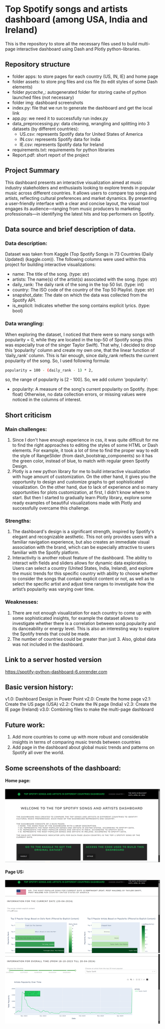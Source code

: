 # Top Spotify songs and artists dashboard (among USA, India and Ireland)
This is the repository to store all the necessary files used to build multi-page interactive dashboard using Dash and Plotly python-libraries.


## Repository structure
- folder apps: to store pages for each country (US, IN, IE) and home page
- folder assets: to store png files and css file (to edit styles of some Dash elements)
- folder _pycache__: autogenerated folder for storing cashe of python launched files (not necessary)
- folder img: dashboard screenshots
- index.py: file that we run to generate the dashboard and get the local link
- app.py: we need it to successfully run index.py
- data_preprocessing.py: data cleaning, wrangling and splitting into 3 datasets (by different countries):
    - US.csv: represents Spotify data for United States of America
    - IN.csv: represents Spotify data for India
    - IE.csv: represents Spotify data for Ireland
- requirements.txt: requirements for python libraries
- Report.pdf: short report of the project

## Project Summary
This dashboard presents an interactive visualization aimed at music industry stakeholders and enthusiasts looking to explore trends in popular music across different countries. It allows users to compare top songs and artists, reflecting cultural preferences and market dynamics. By presenting a user-friendly interface with a clear and concise layout, the visual tool engages its audience—ranging from music producers to marketing professionals—in identifying the latest hits and top performers on Spotify.

## Data source and brief description of data.
### Data description:
Dataset was taken from Kaggle (Top Spotify Songs in 73 Countries (Daily Updated) (kaggle.com)). The following columns were used within this project for building interactive visualizations:
- name: The title of the song. (type: str)
- artists: The name(s) of the artist(s) associated with the song. (type: str)
- daily_rank: The daily rank of the song in the top 50 list. (type: int)
- country: The ISO code of the country of the Top 50 Playlist. (type: str)
- snapshot_date: The date on which the data was collected from the Spotify API.
- is_explicit: Indicates whether the song contains explicit lyrics. (type: bool)
### Data wrangling:
When exploring the dataset, I noticed that there were so many songs with popularity = 0, while they are located in the top-50 of Spotify songs (this was especially true of the singer Taylor Swift). That why, I decided to drop this ‘popularity’ column and create my own one, that the linear function of ‘daily_rank’ column. This is fair enough, since daily_rank reflects the current popularity of the song. So, I used following formula:
```bash
popularity = 100 - (daily_rank - 1) * 2,
```
so, the range of popularity is [2 - 100].
So, we add column ‘popularity’:
- popularity: A measure of the song's current popularity on Spotify. (type: float)
Otherwise, no data collection errors, or missing values were noticed in the columns of interest.

## Short criticism
### Main challenges:
1. Since I don't have enough experience in css, it was quite difficult for me to find the right approaches to editing the styles of some HTML or Dash elements. For example, it took a lot of time to find the proper way to edit the style of RangeSlider (from dash_bootstrap_components) so it has the green color, instead of blue, to match with regular green Spotify Design.
2. Plotly is a new python library for me to build interactive visualization with huge amount of customization. On the other hand, it gives you the opportunity to design and customize graphs to get sophisticated visualization. On the other hand, due to lack of experience and so many opportunities for plots customization, at first, I didn't know where to start. But then I started to gradually learn Plotly library, explore some ready examples of beautiful visualizations made with Plotly and successfully overcame this challenge.
### Strengths:
1. The dashboard's design is a significant strength, inspired by Spotify's elegant and recognizable aesthetic. This not only provides users with a familiar navigation experience, but also creates an immediate visual association with the brand, which can be especially attractive to users familiar with the Spotify platform.
2. Interactivity is another robust feature of the dashboard. The ability to interact with fields and sliders allows for dynamic data exploration. Users can select a country (United States, India, Ireland), and explore the music trends for this specific country with ability to choose whether to consider the songs that contain explicit content or not, as well as to select the specific artist and adjust time ranges to investigate how the artist’s popularity was varying over time.
### Weaknesses:
1. There are not enough visualization for each country to come up with some sophisticated insights, for example the dataset allows to investigate whether there is a correlation between song popularity and its danceability or energy level. This is also an interesting way to explore the Spotify trends that could be made.
2. The number of countries could be greater than just 3. Also, global data was not included in the dashboard.

## Link to a server hosted version
https://spotify-python-dashboard-6.onrender.com

## Basic version history:
v1.0: Dashboard Design in Power Point
v2.0: Create the home page
v2.1: Create the US page (USA)
v2.2: Create the IN page (India)
v2.3: Create the IE page (Ireland)
v3.0: Combining files to make the multi-page dashboard

## Future work:
1. Add more countries to come up with more robust and considerable insights in terms of comparing music trends between countries
2. Add page in the dashboard about global music trends and patterns on Spotify all over the world.


## Some screenshots of the dashboard:
#### Home page:
![Example Image](img/home_page.png)

#### Page US:
![Example Image](img/us1.png)
![Example Image](img/us2.png)